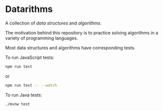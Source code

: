 # Datarithms

A collection of _data structures_ and _algorithms_.

The motivation behind this repository is to practice solving algorithms in a variety of programming languages.

Most data structures and algorithms have corresponding tests.

To run JavaScript tests:

```sh
npm run test
```

or 

```sh
npm run test -- --watch
```

To run Java tests:

```sh
./mvnw test
```
